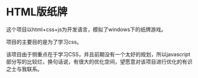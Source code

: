 # HTML版纸牌
<p>这个项目以html+css+js为开发语言，模拟了windows下的纸牌游戏。</p>
<p>项目的主要目的是为了学习css。</p>
<p>该项目由于侧重点在于学习CSS，并且前期没有一个太好的规划，所以javascript部分写的比较烂，换句话说，有很大的优化空间，望愿意对该项目进行优化的有识之士与我联系。</p>